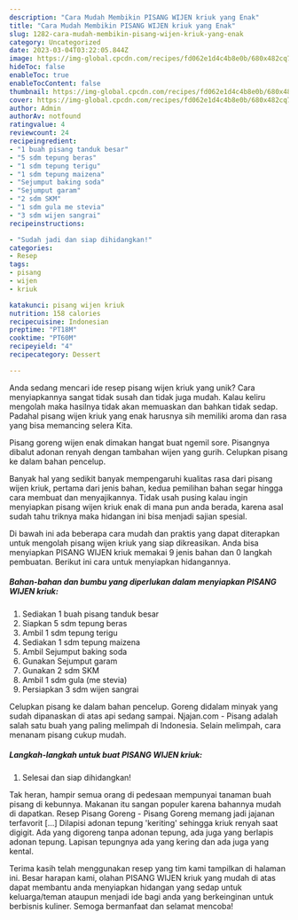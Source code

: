 ```yaml
---
description: "Cara Mudah Membikin PISANG WIJEN kriuk yang Enak"
title: "Cara Mudah Membikin PISANG WIJEN kriuk yang Enak"
slug: 1282-cara-mudah-membikin-pisang-wijen-kriuk-yang-enak
category: Uncategorized
date: 2023-03-04T03:22:05.844Z
image: https://img-global.cpcdn.com/recipes/fd062e1d4c4b8e0b/680x482cq70/pisang-wijen-kriuk-foto-resep-utama.jpg
hideToc: false
enableToc: true
enableTocContent: false
thumbnail: https://img-global.cpcdn.com/recipes/fd062e1d4c4b8e0b/680x482cq70/pisang-wijen-kriuk-foto-resep-utama.jpg
cover: https://img-global.cpcdn.com/recipes/fd062e1d4c4b8e0b/680x482cq70/pisang-wijen-kriuk-foto-resep-utama.jpg
author: Admin
authorAv: notfound
ratingvalue: 4
reviewcount: 24
recipeingredient:
- "1 buah pisang tanduk besar"
- "5 sdm tepung beras"
- "1 sdm tepung terigu"
- "1 sdm tepung maizena"
- "Sejumput baking soda"
- "Sejumput garam"
- "2 sdm SKM"
- "1 sdm gula me stevia"
- "3 sdm wijen sangrai"
recipeinstructions:

- "Sudah jadi dan siap dihidangkan!"
categories:
- Resep
tags:
- pisang
- wijen
- kriuk

katakunci: pisang wijen kriuk 
nutrition: 158 calories
recipecuisine: Indonesian
preptime: "PT18M"
cooktime: "PT60M"
recipeyield: "4"
recipecategory: Dessert

---
```





Anda sedang mencari ide resep pisang wijen kriuk yang unik? Cara menyiapkannya sangat tidak susah dan tidak juga mudah. Kalau keliru mengolah maka hasilnya tidak akan memuaskan dan bahkan tidak sedap. Padahal pisang wijen kriuk yang enak harusnya sih memiliki aroma dan rasa yang bisa memancing selera Kita.





Pisang goreng wijen enak dimakan hangat buat ngemil sore. Pisangnya dibalut adonan renyah dengan tambahan wijen yang gurih. Celupkan pisang ke dalam bahan pencelup.

Banyak hal yang sedikit banyak mempengaruhi kualitas rasa dari pisang wijen kriuk, pertama dari jenis bahan, kedua pemilihan bahan segar hingga cara membuat dan menyajikannya. Tidak usah pusing kalau ingin menyiapkan pisang wijen kriuk enak di mana pun anda berada, karena asal sudah tahu triknya maka hidangan ini bisa menjadi sajian spesial.






Di bawah ini ada beberapa cara mudah dan praktis yang dapat diterapkan untuk mengolah pisang wijen kriuk yang siap dikreasikan. Anda bisa menyiapkan PISANG WIJEN kriuk memakai 9 jenis bahan dan 0 langkah pembuatan. Berikut ini cara untuk menyiapkan hidangannya.

<!--inarticleads1-->

##### Bahan-bahan dan bumbu yang diperlukan dalam menyiapkan PISANG WIJEN kriuk:

1. Sediakan 1 buah pisang tanduk besar
1. Siapkan 5 sdm tepung beras
1. Ambil 1 sdm tepung terigu
1. Sediakan 1 sdm tepung maizena
1. Ambil Sejumput baking soda
1. Gunakan Sejumput garam
1. Gunakan 2 sdm SKM
1. Ambil 1 sdm gula (me stevia)
1. Persiapkan 3 sdm wijen sangrai


Celupkan pisang ke dalam bahan pencelup. Goreng didalam minyak yang sudah dipanaskan di atas api sedang sampai. Njajan.com - Pisang adalah salah satu buah yang paling melimpah di Indonesia. Selain melimpah, cara menanam pisang cukup mudah. 

<!--inarticleads2-->

##### Langkah-langkah untuk buat PISANG WIJEN kriuk:


1. Selesai dan siap dihidangkan!

Tak heran, hampir semua orang di pedesaan mempunyai tanaman buah pisang di kebunnya. Makanan itu sangan populer karena bahannya mudah di dapatkan. Resep Pisang Goreng - Pisang Goreng memang jadi jajanan terfavorit […] Dilapisi adonan tepung &#39;keriting&#39; sehingga kriuk renyah saat digigit. Ada yang digoreng tanpa adonan tepung, ada juga yang berlapis adonan tepung. Lapisan tepungnya ada yang kering dan ada juga yang kental. 

Terima kasih telah menggunakan resep yang tim kami tampilkan di halaman ini. Besar harapan kami, olahan PISANG WIJEN kriuk yang mudah di atas dapat membantu anda menyiapkan hidangan yang sedap untuk keluarga/teman ataupun menjadi ide bagi anda yang berkeinginan untuk berbisnis kuliner. Semoga bermanfaat dan selamat mencoba!
